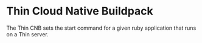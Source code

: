 # Thin Cloud Native Buildpack
The Thin CNB sets the start command for a given ruby application that runs on a Thin server.
